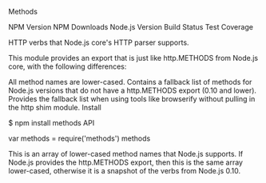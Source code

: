 Methods

NPM Version NPM Downloads Node.js Version Build Status Test Coverage

HTTP verbs that Node.js core's HTTP parser supports.

This module provides an export that is just like http.METHODS from Node.js core, with the following differences:

All method names are lower-cased.
Contains a fallback list of methods for Node.js versions that do not have a http.METHODS export (0.10 and lower).
Provides the fallback list when using tools like browserify without pulling in the http shim module.
Install

$ npm install methods
API

var methods = require('methods')
methods

This is an array of lower-cased method names that Node.js supports. If Node.js provides the http.METHODS export, then this is the same array lower-cased, otherwise it is a snapshot of the verbs from Node.js 0.10.
